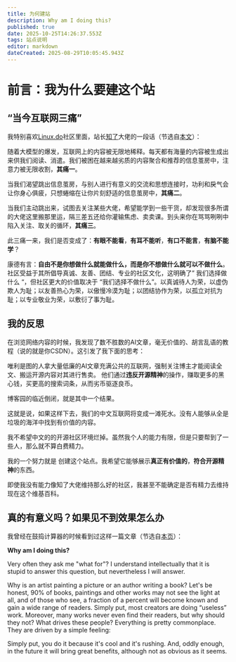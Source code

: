 ```yaml
---
title: 为何建站
description: Why am I doing this?
published: true
date: 2025-10-25T14:26:37.553Z
tags: 站点说明
editor: markdown
dateCreated: 2025-08-29T10:05:45.943Z
---
```


# 前言：我为什么要建这个站
## “当今互联网三痛”
我特别喜欢[Linux.do](https://linux.do/)社区里面，站长[知了](https://zhile.io)大佬的一段话（节选自[本文](https://linux.do/t/topic/847468)）：

随着大模型的爆发，互联网上的内容被无限地稀释。每天都有海量的内容被生成出来供我们阅读、消遣。我们被困在越来越劣质的内容聚合和推荐的信息茧房中，注意力被无限收割，**其痛一**。

当我们渴望跳出信息茧房，与别人进行有意义的交流和思想连接时，功利和戾气会让你身心俱疲，只想蜷缩在让你片刻舒适的信息茧房中，**其痛二**。

当我们主动跳出来，试图去关注某些大佬，希望能学到一些干货，却发现很多所谓的大佬这里搬那里运，隔三差五还给你灌输焦虑、卖卖课。到头来你在骂骂咧咧中陷入关注、取关的循环，**其痛三**。

此三痛一来，我们是否变成了：**有眼不能看**，**有耳不能听**，**有口不能言**，**有脑不能学**？

康德有言：**自由不是你想做什么就能做什么，而是你不想做什么就可以不做什么**。社区受益于其所倡导真诚、友善、团结、专业的社区文化，这明确了” 我们选择做什么 “，但社区更大的价值取决于 “我们选择不做什么”。以真诚待人为荣，以虚伪欺人为耻；以友善热心为荣，以傲慢冷漠为耻；以团结协作为荣，以孤立对抗为耻；以专业敬业为荣，以敷衍了事为耻。

## 我的反思
在浏览网络内容的时候，我发现了数不胜数的AI文章，毫无价值的、胡言乱语的教程（说的就是你CSDN）。这引发了我下面的思考：

唯利是图的人拿大量低廉的AI文章充满公共的互联网，强制关注博主才能阅读全文、搬运开源内容对其进行售卖。
他们通过**违反开源精神**的操作，赚取更多的黑心钱，买更高的搜索词条，从而劣币驱逐良币。

博客园的临近倒闭，就是其中一个结果。

这就是说，如果这样下去，我们的中文互联网将变成一滩死水。没有人能够从全是垃圾的海洋中找到有价值的内容。

我不希望中文的的开源社区环境烂掉。虽然我个人的能力有限，但是只要帮到了一些人，那么就不算白费精力。

我的一个努力就是 创建这个站点。我希望它能够展示**真正有价值的**，**符合开源精神**的东西。

即使我没有能力像知了大佬维持那么好的社区，我甚至不能确定是否有精力去维持现在这个维基百科。

## 真的有意义吗？如果见不到效果怎么办
我曾经在鼓捣计算器的时候看到过这样一篇文章（节选自[本页](https://tech-en.netlify.app/articles/en544372/index.html)）：

**Why am I doing this?**

Very often they ask me "what for"? I understand intellectually that it is stupid to answer this question, but nevertheless I will answer.

Why is an artist painting a picture or an author writing a book? Let's be honest, 90% of books, paintings and other works may not see the light at all, and of those who see, a fraction of a percent will become known and gain a wide range of readers. Simply put, most creators are doing “useless” work. Moreover, many works never even find their readers, but why should they not? What drives these people? Everything is pretty commonplace. They are driven by a simple feeling:

Simply put, you do it because it's cool and it's rushing. And, oddly enough, in the future it will bring great benefits, although not as obvious as it seems. 